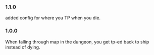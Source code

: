 ### 1.1.0 ###
added config for where you TP when you die.

### 1.0.0 ###
When falling through map in the dungeon, you get tp-ed back to ship instead of dying.